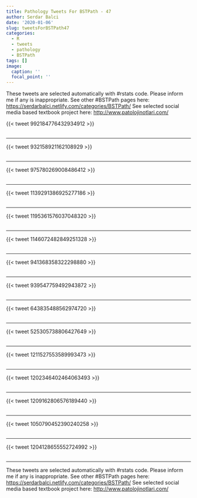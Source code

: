 ```yaml
---
title: Pathology Tweets For BSTPath - 47
author: Serdar Balci
date: '2020-01-06'
slug: tweetsForBSTPath47
categories:
  - R
  - tweets
  - pathology
  - BSTPath
tags: []
image:
  caption: ''
  focal_point: ''
---
```



These tweets are selected automatically with #rstats code. Please inform me if any is inappropriate.
See other #BSTPath pages here: https://serdarbalci.netlify.com/categories/BSTPath/ 
See selected social media based textbook project here: http://www.patolojinotlari.com/

{{< tweet 992184776432934912 >}}
<br>
<br>
<hr>
{{< tweet 932158921162108929 >}}
<br>
<br>
<hr>
{{< tweet 975780269008486412 >}}
<br>
<br>
<hr>
{{< tweet 1139291386925277186 >}}
<br>
<br>
<hr>
{{< tweet 1195361576037048320 >}}
<br>
<br>
<hr>
{{< tweet 1146072482849251328 >}}
<br>
<br>
<hr>
{{< tweet 941368358322298880 >}}
<br>
<br>
<hr>
{{< tweet 939547759492943872 >}}
<br>
<br>
<hr>
{{< tweet 643835488562974720 >}}
<br>
<br>
<hr>
{{< tweet 525305738806427649 >}}
<br>
<br>
<hr>
{{< tweet 1211527553589993473 >}}
<br>
<br>
<hr>
{{< tweet 1202346402464063493 >}}
<br>
<br>
<hr>
{{< tweet 1209162806576189440 >}}
<br>
<br>
<hr>
{{< tweet 1050790452390240258 >}}
<br>
<br>
<hr>
{{< tweet 1204128655552724992 >}}
<br>
<br>
<hr>


These tweets are selected automatically with #rstats code. Please inform me if any is inappropriate.
See other #BSTPath pages here: https://serdarbalci.netlify.com/categories/BSTPath/ 
See selected social media based textbook project here: http://www.patolojinotlari.com/
